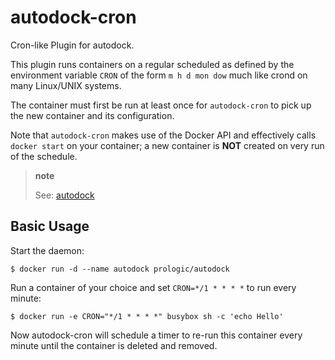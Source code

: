 autodock-cron
=============

Cron-like Plugin for autodock.

This plugin runs containers on a regular scheduled as defined by the environment variable `CRON` of the form `m h d mon dow` much like crond on many Linux/UNIX systems.

The container must first be run at least once for `autodock-cron` to pick up the new container and its configuration.

Note that `autodock-cron` makes use of the Docker API and effectively calls `docker start` on your container; a new container is **NOT** created on very run of the schedule.

> **note**
>
> See: [autodock](https://github.com/prologic/autodock)

Basic Usage
-----------

Start the daemon:

    $ docker run -d --name autodock prologic/autodock

Run a container of your choice and set `CRON=*/1 * * * *` to run every minute:

    $ docker run -e CRON="*/1 * * * *" busybox sh -c 'echo Hello'

Now autodock-cron will schedule a timer to re-run this container every minute until the container is deleted and removed.
